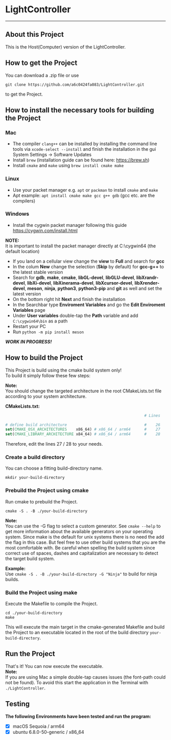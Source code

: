 # LightController

 ---


## About this Project

This is the Host(Computer) version of the LightController.


## How to get the Project

You can download a .zip file or use
```shell
git clone https://github.com/a6c0424fa083/LightController.git
```
to get the Project.


## How to install the necessary tools for building the Project

### Mac

- The compiler ```clang++``` can be installed
  by installing the command line tools via ```xcode-select --install```
  and finish the installation in the gui System Settings -> Software Updates
- Install ```brew``` (installation guide can be found here: https://brew.sh)
- Install ```cmake``` and ```make``` using ```brew install cmake make```

### Linux

- Use your packet manager e.g. ```apt``` or ```packman``` to install ```cmake``` and ```make```
- Apt example: ```apt install cmake make gcc g++ gdb``` (gcc etc. are the compilers)

### Windows

- Install the cygwin packet manager following this guide https://cygwin.com/install.html<br>

**NOTE:**<br>
It is important to install the packet manager directly at C:\cygwin64 (the default location)

- If you land on a cellular view change the **view** to **Full** and search for **gcc**
- In the colum **New** change the selection (**Skip** by default) for **gcc-g++** to the latest stable version
- Search for **gdb**, **make**, **cmake**, **libGL-devel**, **libGLU-devel**, **libXrandr-devel**, **libXi-devel**, **libXinerama-devel**, **libXcursor-devel**, **libXrender-devel**, **meson**, **ninja**, **python3**, **python3-pip** and **git** as well and set the latest version
- On the bottom right hit **Next** and finish the installation
- In the Searchbar type **Enviroment Variables** and go the **Edit Enviroment Variables** page
- Under **User variables** double-tap the **Path** variable and add ```C:\cygwin64\bin``` as a path
- Restart your PC
- Run ```python -m pip install meson```

***WORK IN PROGRESS!***


## How to build the Project
This Project is build using the cmake build system only!<br>
To build it simply follow these few steps:<br>

**Note:**<br>
You should change the targeted architecture in the root CMakeLists.txt file according to your system architecture.

**CMakeLists.txt:**
```cmake
                                                             # Lines

# define build architecture                                  #    26
set(CMAKE_OSX_ARCHITECTURES    x86_64) # x86_64 / arm64      #    27
set(CMAKE_LIBRARY_ARCHITECTURE x84_64) # x86_64 / arm64      #    28
```

Therefore, edit the lines 27 / 28 to your needs.

### Create a build directory

You can choose a fitting build-directory name.

```shell
mkdir your-build-directory
```


### Prebuild the Project using cmake

Run cmake to prebuild the Project.

```shell
cmake -S . -B ./your-build-directory
```

**Note:**<br>
You can use the -G flag to select a custom generator.
See ```cmake --help``` to get more information
about the available generators on your operating system.
Since make is the default for unix systems
there is no need the add the flag in this case.
But feel free to use other build systems
that you are the most comfortable with.
Be careful when spelling the build system
since correct use of spaces, dashes and capitalization are necessary
to detect the target build system.

**Example:**<br>
Use ```cmake -S . -B ./your-build-directory -G "Ninja"```
to build for ninja builds.


### Build the Project using make

Execute the Makefile to compile the Project.

```shell
cd ./your-build-directory
make
```

This will execute the main target in the cmake-generated Makefile
and build the Project to an executable
located in the root of the build directory ```your-build-directory```.


## Run the Project

That's it! You can now execute the executable.<br>
**Note:**<br>
If you are using Mac a simple double-tap causes issues (the font-path could not be found).
To avoid this start the application in the Terminal with ```./LightController```.


## Testing

**The following Environments have been tested and run the program:**<br>

- [x] macOS Sequoia / arm64
- [x] ubuntu 6.8.0-50-generic / x86_64